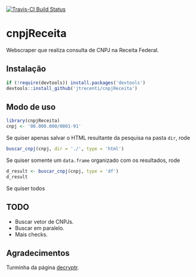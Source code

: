 [![Travis-CI Build Status](https://travis-ci.org/jtrecenti/cnpjReceita.svg?branch=master)](https://travis-ci.org/jtrecenti/cnpjReceita)

# cnpjReceita

Webscraper que realiza consulta de CNPJ na Receita Federal.

## Instalação

```r
if (!require(devtools)) install.packages('devtools')
devtools::install_github('jtrecenti/cnpjReceita')
```

## Modo de uso

```r
library(cnpjReceita)
cnpj <- '00.000.000/0001-91'
```

Se quiser apenas salvar o HTML resultante da pesquisa na pasta `dir`, rode

```r
buscar_cnpj(cnpj, dir = './', type = 'html')
```

Se quiser somente um `data.frame` organizado com os resultados, rode

```r
d_result <- buscar_cnpj(cnpj, type = 'df')
d_result
```

Se quiser todos

## TODO

- Buscar vetor de CNPJs.
- Buscar em paralelo.
- Mais checks.

## Agradecimentos

Turminha da página [decryptr](https://github.com/decryptr).
